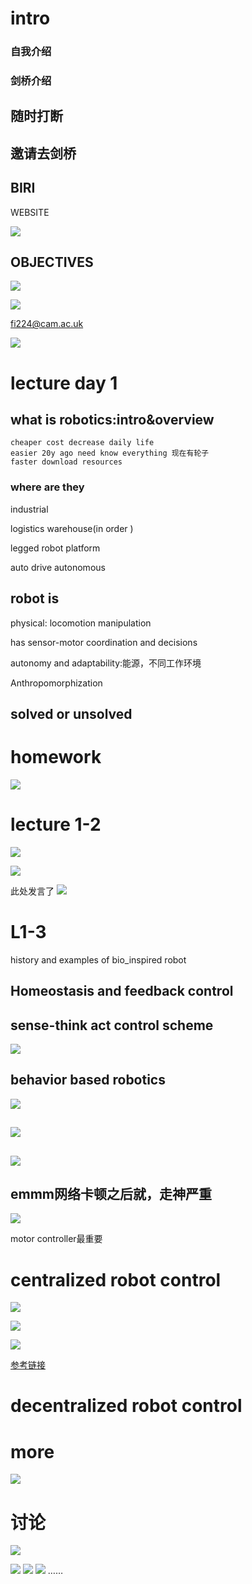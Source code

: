 # intro
### 自我介绍

### 剑桥介绍

## 随时打断

## 邀请去剑桥

## BIRI
WEBSITE

![](https://s2.loli.net/2022/08/20/F7CigOUtXId2wrh.png)

## OBJECTIVES


![](https://s2.loli.net/2022/08/20/Xqv94BsCKM3doV2.png)

![](https://s2.loli.net/2022/08/20/OutA1GyQJpLNiDC.png)

fi224@cam.ac.uk

![](https://s2.loli.net/2022/08/20/opBygc4wSh1VeDu.png)

# lecture day 1
## what is robotics:intro&overview

    cheaper cost decrease daily life
    easier 20y ago need know everything 现在有轮子
    faster download resources

### where are they
industrial

logistics warehouse(in order  )

legged robot platform

auto drive autonomous

## robot is
physical: locomotion manipulation

has sensor-motor coordination and decisions

autonomy and adaptability:能源，不同工作环境

Anthropomorphization

## solved or unsolved

# homework
![](https://s2.loli.net/2022/08/20/aN4ZWSx1kU5Q3un.png)

# lecture 1-2
![](https://s2.loli.net/2022/08/20/bzS534KM21vrNEf.png)


![](https://s2.loli.net/2022/08/20/f6BWyXdREA1Q94m.png)

此处发言了
![](https://s2.loli.net/2022/08/20/NQXSMIe5rC91B3g.png)

# L1-3
history and examples of bio_inspired robot

## Homeostasis and feedback control 
## sense-think act control scheme
![](https://s2.loli.net/2022/08/20/Qnz1EHmCOUfub8r.png)
## behavior based robotics
![](https://s2.loli.net/2022/08/20/WXNBklxUGOs96eI.png)
## 
![](https://s2.loli.net/2022/08/20/A8KvbojBOcxfws4.png)
##
![](https://s2.loli.net/2022/08/20/Gh74StzNQJckvRW.png)

## emmm网络卡顿之后就，走神严重
![](https://s2.loli.net/2022/08/20/oYJtz6PAcxGRIpq.png)

motor controller最重要

# centralized robot control
![](https://s2.loli.net/2022/08/20/wWntbCxJ6pgeDmd.png)

![](https://s2.loli.net/2022/08/20/RTKy6kNOwrjWXL9.png)

![](https://s2.loli.net/2022/08/20/hIkAEQqv2M3DCxn.png)

[参考链接](https://zhuanlan.zhihu.com/p/269827274)

# decentralized robot control

# more
![](https://s2.loli.net/2022/08/20/97ZxuBpJAWav5Hz.png)

# 讨论

![](https://s2.loli.net/2022/08/24/8ys1chxbq3M2u9Z.png)

![](https://s2.loli.net/2022/08/24/VDTh2zvC5tixg74.png)
![](https://s2.loli.net/2022/08/24/Q32P6YRM7I9yD8m.png)
![](https://s2.loli.net/2022/08/24/lo1z3QyXJZNuOsf.png)
……